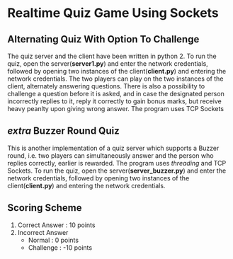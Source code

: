 # Realtime Quiz Game Using Sockets
## Alternating Quiz With Option To Challenge
The quiz server and the client have been written in python 2. To run the quiz, open the server(**server1.py**) and enter the network credentials, followed by opening two instances of the client(**client.py**) and entering the network credentials.
The two players can play on the two instances of the client, alternately answering questions.
There is also a possibility to challenge a question before it is asked, and in case the designated person incorrectly replies to it, reply it correctly to gain bonus marks, but receive heavy peanlty upon giving wrong answer.
The program uses TCP Sockets

## _extra_ Buzzer Round Quiz
This is another implementation of a quiz server which supports a Buzzer round, i.e. two players can simultaneously answer and the person who replies correctly, earlier is rewarded.
The program uses _threading_ and TCP Sockets.
To run the quiz, open the server(**server_buzzer.py**) and enter the network credentials, followed by opening two instances of the client(**client.py**) and entering the network credentials.

## Scoring Scheme
1. Correct Answer : 10 points
2. Incorrect Answer
    * Normal : 0 points
    * Challenge : -10 points